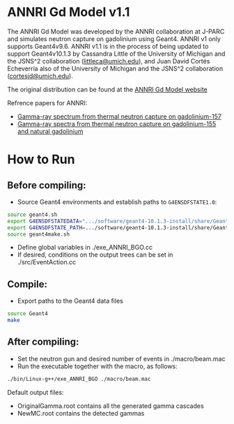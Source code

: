 ANNRI Gd Model v1.1
=====

The ANNRI Gd Model was developed by the ANNRI collaboration at J-PARC and simulates neutron capture on gadolinium using Geant4. ANNRI v1 only supports Geant4v9.6. ANNRI v1.1 is in the process of being updated to support Geant4v10.1.3 by Cassandra Little of the University of Michigan and the JSNS^2 collaboration (littleca@umich.edu), and Juan David Cortés Echeverría also of the University of Michigan and the JSNS^2 collaboration (cortesjd@umich.edu).

The original distribution can be found at the [ANNRI Gd Model website](https://www.physics.okayama-u.ac.jp/~sakuda/ANNRI-Gd_ver1.html)

Refrence papers for ANNRI:
- [Gamma-ray spectrum from thermal neutron capture on gadolinium-157](https://doi.org/10.1093/ptep/ptz002)
- [Gamma-ray spectra from thermal neutron capture on gadolinium-155 and natural gadolinium](https://doi.org/10.1093/ptep/ptaa015)


How to Run
=====
## Before compiling:

- Source Geant4 environments and establish paths to `G4ENSDFSTATE1.0`:
```bash
source geant4.sh
export G4ENSDFSTATEDATA=".../software/geant4-10.1.3-install/share/Geant4-10.1.3/data/G4ENSDFSTATE1.0"
export G4ENSDFSTATE_PATH=.../software/geant4-10.1.3-install/share/Geant4-10.1.3/data/G4ENSDFSTATE1.0
source geant4make.sh
```
- Define global variables in ./exe_ANNRI_BGO.cc
- If desired, conditions on the output trees can be set in ./src/EventAction.cc


## Compile:

- Export paths to the Geant4 data files

```bash
source Geant4
make
```



## After compiling:

- Set the neutron gun and desired number of events in ./macro/beam.mac
- Run the executable together with the macro, as follows:
```bash
./bin/Linux-g++/exe_ANNRI_BGO ./macro/beam.mac
```


Default output files:
- OriginalGamma.root contains all the generated gamma cascades
- NewMC.root contains the detected gammas

